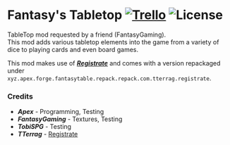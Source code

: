 # Fantasy's Tabletop [![Trello](https://img.shields.io/badge/-grey?logo=trello&label=Trello)](https://trello.com/b/KcaZZffg) ![License](https://img.shields.io/github/license/ApexModder/FantasyTable)

TableTop mod requested by a friend (FantasyGaming).<br>
This mod adds various tabletop elements into the game from a variety of dice to playing cards and even board games.

This mod makes use of [_**Registrate**_](https://github.com/tterrag1098/Registrate#readme) and comes with a version repackaged under `xyz.apex.forge.fantasytable.repack.repack.com.tterrag.registrate`.

### Credits
* _**Apex**_ - Programming, Testing
* _**FantasyGaming**_ - Textures, Testing
* _**TobiSPG**_ - Testing
* _**TTerrag**_ - [Registrate](https://github.com/tterrag1098/Registrate#readme)